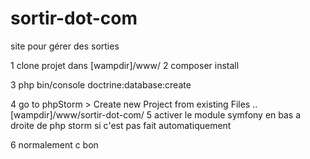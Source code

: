 # sortir-dot-com
site pour gérer des sorties


1 clone projet dans [wampdir]/www/
2 composer install

3 php bin/console doctrine:database:create

4 go to phpStorm > Create new Project from existing Files ..[wampdir]/www/sortir-dot-com/
5 activer le module symfony en bas a droite de php storm si c'est pas fait automatiquement

6 normalement c bon
